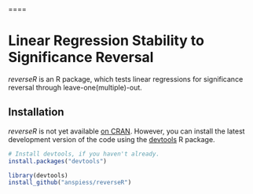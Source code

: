 ====
# Linear Regression Stability to Significance Reversal

*reverseR* is an R package, which tests linear regressions for significance reversal 
through leave-one(multiple)-out.

## Installation

*reverseR* is not yet available [on CRAN](https://cran.r-project.org/). However, you 
can install the latest development version of the code using the [devtools](https://cran.r-project.org/package=devtools) R package.

```R
# Install devtools, if you haven't already.
install.packages("devtools")

library(devtools)
install_github("anspiess/reverseR")
```

